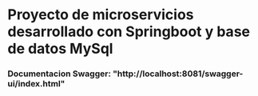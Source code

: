 <H1> Proyecto de microservicios desarrollado con Springboot y base de datos MySql </H1>

<h3>Documentacion Swagger: <a href:"http://localhost:8081/swagger-ui/index.htm"/>"http://localhost:8081/swagger-ui/index.html"</h3>
